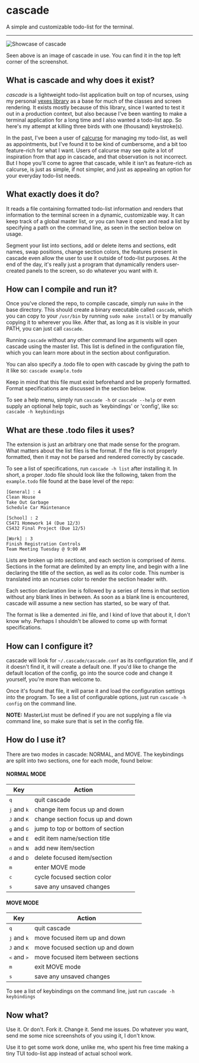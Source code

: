 # cascade

A simple and customizable todo-list for the terminal.

------------------------------------------------------------------------------

![Showcase of cascade](showcase.png)

Seen above is an image of cascade in use. You can find it in the top left
corner of the screenshot.

## What is cascade and why does it exist?

_cascade_ is a lightweight todo-list application built on top of ncurses,
using my personal [vexes library](https://github.com/Nynergy/vexes) as a base
for much of the classes and screen rendering. It exists mostly because of this
library, since I wanted to test it out in a production context, but also
because I've been wanting to make a terminal application for a long time and I
also wanted a todo-list app. So here's my attempt at killing three birds with
one (thousand) keystroke(s).

In the past, I've been a user of [calcurse](https://calcurse.org) for managing
my todo-list, as well as appointments, but I've found it to be kind of
cumbersome, and a bit too feature-rich for what I want. Users of calcurse may
see quite a lot of inspiration from that app in cascade, and that observation
is not incorrect. But I hope you'll come to agree that cascade, while it isn't
as feature-rich as calcurse, is just as simple, if not simpler, and just as
appealing an option for your everyday todo-list needs.

## What exactly does it do?

It reads a file containing formatted todo-list information and renders that
information to the terminal screen in a dynamic, customizable way. It can
keep track of a global master list, or you can have it open and read a list by
specifying a path on the command line, as seen in the section below on usage.

Segment your list into sections, add or delete items and sections, edit names,
swap positions, change section colors, the features present in cascade even
allow the user to use it outside of todo-list purposes. At the end of the day,
it's really just a program that dynamically renders user-created panels to the
screen, so do whatever you want with it.

## How can I compile and run it?

Once you've cloned the repo, to compile cascade, simply run `make` in the base
directory. This should create a binary executable called `cascade`, which you
can copy to your `/usr/bin` by running `sudo make install` or by manually
copying it to wherever you like. After that, as long as it is visible in your
PATH, you can just call `cascade`.

Running `cascade` without any other command line arguments will open cascade
using the master list. This list is defined in the configuration file, which
you can learn more about in the section about configuration.

You can also specify a .todo file to open with cascade by giving the path to
it like so: `cascade example.todo`

Keep in mind that this file must exist beforehand and be properly formatted.
Format specifications are discussed in the section below.

To see a help menu, simply run `cascade -h` or `cascade --help` or even supply
an optional help topic, such as 'keybindings' or 'config', like so:
`cascade -h keybindings`

## What are these .todo files it uses?

The extension is just an arbitrary one that made sense for the program. What
matters about the list files is the format. If the file is not properly
formatted, then it may not be parsed and rendered correctly by cascade.

To see a list of specifications, run `cascade -h list` after installing it.
In short, a proper .todo file should look like the following, taken from the
`example.todo` file found at the base level of the repo:

```
[General] : 4
Clean House
Take Out Garbage
Schedule Car Maintenance

[School] : 2
CS471 Homework 14 (Due 12/3)
CS432 Final Project (Due 12/5)

[Work] : 3
Finish Registration Controls
Team Meeting Tuesday @ 9:00 AM
```

Lists are broken up into _sections_, and each section is comprised of _items_.
Sections in the format are delimited by an empty line, and begin with a line
declaring the title of the section, as well as its color code. This number is
translated into an ncurses color to render the section header with.

Each section declaration line is followed by a series of items in that section
without any blank lines in between. As soon as a blank line is encountered,
cascade will assume a new section has started, so be wary of that.

The format is like a demented .ini file, and I kind of love that about it, I
don't know why. Perhaps I shouldn't be allowed to come up with format
specifications.

## How can I configure it?

cascade will look for `~/.cascade/cascade.conf` as its configuration file, and
if it doesn't find it, it will create a default one. If you'd like to change
the default location of the config, go into the source code and change it
yourself, you're more than welcome to.

Once it's found that file, it will parse it and load the configuration
settings into the program. To see a list of configurable options, just run
`cascade -h config` on the command line.

__NOTE:__ MasterList must be defined if you are not supplying a file via
command line, so make sure that is set in the config file.

## How do I use it?

There are two modes in cascade: NORMAL, and MOVE. The keybindings are split
into two sections, one for each mode, found below:

#### NORMAL MODE

Key | Action
----|-------
<kbd>q</kbd> | quit cascade
<kbd>j</kbd> and <kbd>k</kbd> | change item focus up and down
<kbd>J</kbd> and <kbd>K</kbd> | change section focus up and down
<kbd>g</kbd> and <kbd>G</kbd> | jump to top or bottom of section
<kbd>e</kbd> and <kbd>E</kbd> | edit item name/section title
<kbd>n</kbd> and <kbd>N</kbd> | add new item/section
<kbd>d</kbd> and <kbd>D</kbd> | delete focused item/section
<kbd>m</kbd> | enter MOVE mode
<kbd>c</kbd> | cycle focused section color
<kbd>s</kbd> | save any unsaved changes

#### MOVE MODE

Key | Action
----|-------
<kbd>q</kbd> | quit cascade
<kbd>j</kbd> and <kbd>k</kbd> | move focused item up and down
<kbd>J</kbd> and <kbd>K</kbd> | move focused section up and down
<kbd><</kbd> and <kbd>></kbd> | move focused item between sections
<kbd>m</kbd> | exit MOVE mode
<kbd>s</kbd> | save any unsaved changes

To see a list of keybindings on the command line, just run
`cascade -h keybindings`

## Now what?

Use it. Or don't. Fork it. Change it. Send me issues. Do whatever you want,
send me some nice screenshots of you using it, I don't know.

Use it to get some work done, unlike me, who spent his free time making a tiny
TUI todo-list app instead of actual school work.
